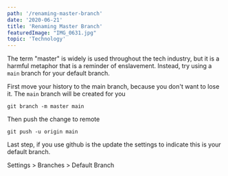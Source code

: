 ```yaml
---
path: '/renaming-master-branch'
date: '2020-06-21'
title: 'Renaming Master Branch'
featuredImage: "IMG_0631.jpg"
topic: 'Technology'
---
```



The term "master" is widely is used throughout the tech industry, but it is a harmful metaphor that is a reminder of enslavement.  Instead, try using a `main` branch for your default branch.

First move your history to the main branch, because you don't want to lose it.
The `main` branch will be created for you
```
git branch -m master main
```

Then push the change to remote
```
git push -u origin main
```

Last step, if you use github is the update the settings to indicate this is your default branch.  

Settings > Branches > Default Branch